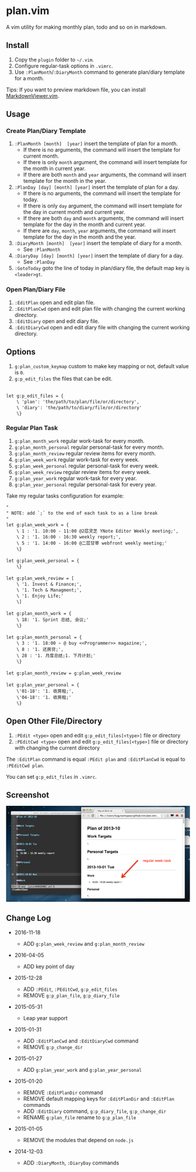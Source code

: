 plan.vim
=========
A vim utility for making monthly plan, todo and so on in markdown.

## Install
1. Copy the `plugin` folder to `~/.vim`.
1. Configure regular-task options in `.vimrc`.
1. Use `:PlanMonth`/`:DiaryMonth` command to generate plan/diary template for a month.

Tips: If you want to preview markdown file, you can install
[MarkdownViewer.vim](https://github.com/FuDesign2008/MarkdownViewer.vim).

## Usage

### Create Plan/Diary Template
1. `:PlanMonth [month]  [year]` insert the template of plan for a month.
    * If there is no arguments, the command will insert the template for
    current month.
    * If there is only `month` argument, the command will insert template for
    the month in current year.
    * If there are both `month` and `year` arguments, the command will insert
    template for the month in the year.
1. `:PlanDay [day] [month] [year]` insert the template of plan for a day.
    * If there is no arguments, the command will insert the template for today.
    * If there is only `day` argument, the command will insert template for the
    day in current month and current year.
    * If there are both `day` and `month` arguments, the command will insert
    template for the day in the month and current year.
    * If there are `day`, `month`, `year` arguments, the command will insert
    template for the day in the month and the year.
1. `:DiaryMonth [month]  [year]` insert the template of diary for a month.
    * See `:PlanMonth`
1. `:DiaryDay [day] [month] [year]` insert the template of diary for a day.
    * See `:PlanDay`
1. `:GotoToday` goto the line of today in plan/diary file, the default map
   key is `<leader>gt`.

### Open Plan/Diary File
1. `:EditPlan` open and edit plan file.
1. `:EditPlanCwd` open and edit plan file with changing the current working
   directory.
1. `:EditDiary` open and edit diary file.
1. `:EditDiaryCwd` open and edit diary file with changing the current working
   directory.

## Options
1. `g:plan_custom_keymap` custom to make key mapping or not, default value is `0`.
1. `g:p_edit_files` the files that can be edit.

```

let g:p_edit_files = {
    \ 'plan': 'the/path/to/plan/file/or/directory',
    \ 'diary': 'the/path/to/diary/file/or/directory'
    \}

```

### Regular Plan Task
1. `g:plan_month_work` regular work-task for every month.
1. `g:plan_month_personal` regular personal-task for every month.
1. `g:plan_month_review` regular review items for every month.
1. `g:plan_week_work` regular work-task for every week.
1. `g:plan_week_personal` regular personal-task for every week.
1. `g:plan_week_review` regular review items for every week.
1. `g:plan_year_work` regular work-task for every year.
1. `g:plan_year_personal` regular personal-task for every year.

Take my regular tasks configuration for example:

```vim
"
" NOTE: add `;` to the end of each task to as a line break
"
let g:plan_week_work = {
    \ 1 : '1. 10:00 - 11:00 @2层灵芝 YNote Editor Weekly meeting;',
    \ 2 : '1. 16:00 - 16:30 weekly report;',
    \ 5 : '1. 14:00 - 16:00 @二层甘草 webfront weekly meeting;'
    \}

let g:plan_week_personal = {
    \}

let g:plan_week_review = [
    \ '1. Invest & Finance;',
    \ '1. Tech & Managment;',
    \ '1. Enjoy Life;'
    \]

let g:plan_month_work = {
    \ 18: '1. Sprint 总结, 会议;'
    \}

let g:plan_month_personal = {
    \ 3 : '1. 18:00 ~ @ buy <<Programmer>> magazine;',
    \ 8 : '1. 还房贷;',
    \ 28 : '1. 月度总结;1. 下月计划;'
    \}

let g:plan_month_review = g:plan_week_review

let g:plan_year_personal = {
    \'01-18': '1. 收房租;',
    \'04-18': '1. 收房租;'
    \}

```

## Open Other File/Directory
1. `:PEdit <type>` open and edit `g:p_edit_files[<type>]` file or directory
1. `:PEditCwd <type>` open and edit `g:p_edit_files[<type>]` file or directory with changing the current directory

The `:EditPlan` command is equal `:PEdit plan` and `:EditPlanCwd` is equal to `:PEditCwd plan`.

You can set  `g:p_edit_files` in `.vimrc`.


## Screenshot
![plan-vim.png](plan-vim.png)

## Change Log

* 2016-11-18
    - ADD `g:plan_week_review` and `g:plan_month_review`

* 2016-04-05
    - ADD key point of day

* 2015-12-28
    - ADD `:PEdit`, `:PEditCwd`, `g:p_edit_files`
    - REMOVE `g:p_plan_file`, `g:p_diary_file`

* 2015-05-31
    - Leap year support

* 2015-01-31
    - ADD `:EditPlanCwd` and `:EditDiaryCwd` command
    - REMOVE `g:p_change_dir`

* 2015-01-27
    - ADD `g:plan_year_work` and `g:plan_year_personal`

* 2015-01-20
    - REMOVE `:EditPlanDir` command
    - REMOVE default mapping keys for `:EditPlanDir` and `:EditPlan` commands
    - ADD `:EditDiary` command, `g:p_diary_file`, `g:p_change_dir`
    - RENAME `g:plan_file` rename to `g:p_plan_file`

* 2015-01-05
    - REMOVE the modules that depend on `node.js`

* 2014-12-03
    - ADD `:DiaryMonth`, `:DiaryDay` commands
